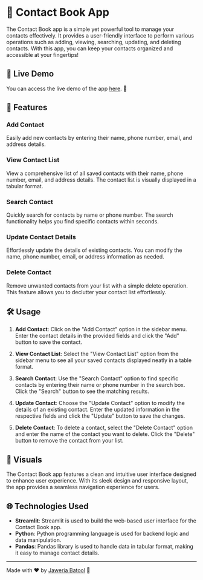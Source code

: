 # 📇 Contact Book App

The Contact Book app is a simple yet powerful tool to manage your contacts effectively. It provides a user-friendly interface to perform various operations such as adding, viewing, searching, updating, and deleting contacts. With this app, you can keep your contacts organized and accessible at your fingertips!

## 🚀 Live Demo

You can access the live demo of the app [here](https://contact-book-jb.streamlit.app/). 🌟

## 🚀 Features

### Add Contact
Easily add new contacts by entering their name, phone number, email, and address details.

### View Contact List
View a comprehensive list of all saved contacts with their name, phone number, email, and address details. The contact list is visually displayed in a tabular format.

### Search Contact
Quickly search for contacts by name or phone number. The search functionality helps you find specific contacts within seconds.

### Update Contact Details
Effortlessly update the details of existing contacts. You can modify the name, phone number, email, or address information as needed.

### Delete Contact
Remove unwanted contacts from your list with a simple delete operation. This feature allows you to declutter your contact list effortlessly.

## 🛠️ Usage

1. **Add Contact**: Click on the "Add Contact" option in the sidebar menu. Enter the contact details in the provided fields and click the "Add" button to save the contact.

2. **View Contact List**: Select the "View Contact List" option from the sidebar menu to see all your saved contacts displayed neatly in a table format.

3. **Search Contact**: Use the "Search Contact" option to find specific contacts by entering their name or phone number in the search box. Click the "Search" button to see the matching results.

4. **Update Contact**: Choose the "Update Contact" option to modify the details of an existing contact. Enter the updated information in the respective fields and click the "Update" button to save the changes.

5. **Delete Contact**: To delete a contact, select the "Delete Contact" option and enter the name of the contact you want to delete. Click the "Delete" button to remove the contact from your list.

## 🎨 Visuals

The Contact Book app features a clean and intuitive user interface designed to enhance user experience. With its sleek design and responsive layout, the app provides a seamless navigation experience for users.

## 🌐 Technologies Used

- **Streamlit**: Streamlit is used to build the web-based user interface for the Contact Book app.
- **Python**: Python programming language is used for backend logic and data manipulation.
- **Pandas**: Pandas library is used to handle data in tabular format, making it easy to manage contact details.

---

Made with ❤️ by [Jaweria Batool](https://www.linkedin.com/in/jaweria-batool/) 🚀
